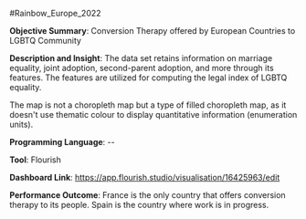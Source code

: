 #Rainbow_Europe_2022


**Objective Summary**: Conversion Therapy offered by European Countries to LGBTQ Community


**Description and Insight**: The data set retains information on marriage equality, joint adoption, second-parent adoption, and more through its features. The features are utilized for computing the legal index of LGBTQ equality.

The map is not a choropleth map but a type of filled choropleth map, as it doesn't use thematic colour to display quantitative information (enumeration units).

**Programming Language**:  --


**Tool**: Flourish


**Dashboard Link**: https://app.flourish.studio/visualisation/16425963/edit


**Performance Outcome**: France is the only country that offers conversion therapy to its people. Spain is the country where work is in progress.
